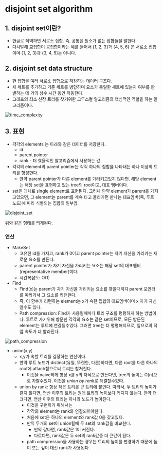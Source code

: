 # disjoint set algorithm

## 1. disjoint set이란?

- 한글로 직역하면 서로소 집합. 즉, 공통된 원소가 없는 집합들을 말한다. 
- 다시말해 교집합이 공집합이라는 예를 들어서 {1, 2, 3}과 {4, 5, 6} 은 서로소 집합이며 {1, 2, 3}과 {3, 4, 5}는 아니다.

## 2. disjoint set data structure

- 한 집합을 여러 서로소 집합으로 저장하는 데이터 구조다.
- 새 세트를 추가하고 기존 세트를 병합하며 요소가 동일한 세트에 있는지 여부를 판별하는 데 거의 상수 시간 동안 작동한다.
- 그래프의 최소 신장 트리를 찾기위한 크루스컬 알고리즘의 핵심적인 역할을 하는 알고리즘이다.

![time_complexity](https://user-images.githubusercontent.com/16369196/31045546-f9bbe3b6-a620-11e7-8735-212b69dc0225.png)

## 3. 표현

- 각각의 elements 는 아래와 같은 데이터를 저장한다.
  - id
  - parent pointer
  - rank - 더 효율적인 알고리즘에서 사용하는 값
- 각각의 element의 parent pointer는 각각 하나의 집합을 나타내는 하나 이상의 트리를 형성한다.
  - 만약 parent pointer가 다른 element를 가리키고있지 않다면, 해당 element는 해당 set을 표현하고 있는 tree의 root이고, 대표 멤버이다.
- set은 대체로 single element로 표현된다. 그러나 만약 element가 parent를 가지고있으면, 그 element는 parent를 계속 타고 올라가면 만나는 대표멤버(즉, 루트 노드)에 따라 식별되는 집합의 일부임.

![disjoint_set](http://flylib.com/books/2/300/1/html/2/images/14fig11.jpg)

위와 같은 형태를 띄게된다.

### 연산

- MakeSet
  - 고유한 id를 가지고, rank가 0이고 parent pointer는 자기 자신을 가리키는 새로운 요소를 만든다.
  - parent pointer가 자기 자신을 가리키는 요소는 해당 set의 대표멤버(representative member)이다.
  - 시간복잡도: O(1)
- Find
  - Find(x)는 parent가 자기 자신을 가리키는 요소를 찾을때까지 parent 포인터를 따라가서 그 요소를 리턴한다.
  - 즉, 이 함수가 리턴하는 element는 x가 속한 집합의 대표멤버이며 x 자기 자신일수도 있다.
  - Path compression: Find가 사용될때마다 트리 구조를 평평하게 하는 방법이다. 루트로 가기위해 방문한 각각의 요소는 같은 set이므로, 모든 방문된 element는 루트에 연결될수있다. 그러면 tree는 더 평평해지므로, 앞으로의 작업 속도가 더 빨라진다.

![path_compression](https://algocoding.files.wordpress.com/2014/09/uf3_path_compression.png)



- union(x,y)
  - x,y가 속할 트리를 결정하는 연산이다.
  - 만약 루트 노드가 distinct(유일, 뚜렷한, 다른)하다면, 다른 root를 다른 하나의 root에 attach함으로써 트리는 합쳐진다.
    - 이것을 naive하게 항상 x를 y의 자식으로 만든다면, tree의 높이는 O(n)으로 자랄수있다. 이것을 *union by rank*로 해결할수있따.
  - union by rank: 항상 작은 트리를 큰 트리에 붙인다. 따라서, 두 트리의 높이가 같지 않다면, 연산 이후의 트리는 원래 트리의 높이보다 커지지 않는다. 만약 더 크다면, 연산 이후의 트리는 하나의 노드가 높아진다.
    - 이것을 구현하기 위해서는 
    - 각각의 element는 rank와 연결되어야한다. 
    - 처음에 set은 하나의 element와 rank값 0을 갖고있다. 
    - 만약 두개의 set이 union될때 두 set의 rank값을 비교한다.
      - 만약 같다면, rank값은 1이 커진다.
      - 다르다면, rank값은 두 set의 rank값중 더 큰값이 된다.
    - path compression을 사용하는 경우는 트리의 높이를 변경하기 때문에 높이 또는 깊이 대신 rank가 사용된다.